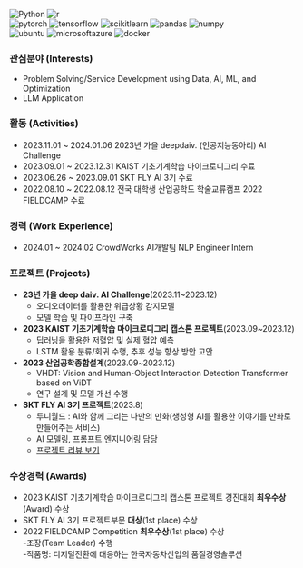 
<img  alt="Python" src="https://img.shields.io/badge/Python-3776AB?style=for-the-badge&logo=Python&logoColor=white"> <img  alt="r" src="https://img.shields.io/badge/r-276DC3?style=for-the-badge&logo=r&logoColor=white"> 
<br><img  alt="pytorch" src="https://img.shields.io/badge/pytorch-EE4C2C?style=for-the-badge&logo=pytorch&logoColor=white"> 
<img  alt="tensorflow" src="https://img.shields.io/badge/tensorflow-FF6F00?style=for-the-badge&logo=tensorflow&logoColor=white">
<img  alt="scikitlearn" src="https://img.shields.io/badge/scikitlearn-150458?style=for-the-badge&logo=scikitlearn&logoColor=white">
<img  alt="pandas" src="https://img.shields.io/badge/pandas-F7931E?style=for-the-badge&logo=pandas&logoColor=white">
<img  alt="numpy" src="https://img.shields.io/badge/numpy-013243?style=for-the-badge&logo=numpy&logoColor=white">
<br><img  alt="ubuntu" src="https://img.shields.io/badge/ubuntu-E95420?style=for-the-badge&logo=ubuntu&logoColor=white">
<img  alt="microsoftazure" src="https://img.shields.io/badge/microsoftazure-0078D4?style=for-the-badge&logo=microsoftazure&logoColor=white">
<img  alt="docker" src="https://img.shields.io/badge/docker-2496ED?style=for-the-badge&logo=docker&logoColor=white">


### 관심분야 (Interests)
- Problem Solving/Service Development using Data, AI, ML, and Optimization
- LLM Application

### 활동 (Activities)
- 2023.11.01 ~ 2024.01.06 2023년 가을 deepdaiv. (인공지능동아리) AI Challenge
- 2023.09.01 ~ 2023.12.31 KAIST 기초기계학습 마이크로디그리 수료
- 2023.06.26 ~ 2023.09.01 SKT FLY AI 3기 수료
- 2022.08.10 ~ 2022.08.12 전국 대학생 산업공학도 학술교류캠프 2022 FIELDCAMP 수료


### 경력 (Work Experience)
- 2024.01 ~ 2024.02 CrowdWorks AI개발팀 NLP Engineer Intern

### 프로젝트 (Projects)
- **23년 가을 deep daiv. AI Challenge**(2023.11~2023.12)
  - 오디오데이터를 활용한 위급상황 감지모델
  - 모델 학습 및 파이프라인 구축
- **2023 KAIST 기초기계학습 마이크로디그리 캡스톤 프로젝트**(2023.09~2023.12)
  - 딥러닝을 활용한 저혈압 및 실제 혈압 예측
  - LSTM 활용 분류/회귀 수행, 추후 성능 향상 방안 고안
- **2023 산업공학종합설계**(2023.09~2023.12)
  - VHDT: Vision and Human-Object Interaction Detection Transformer based on ViDT
  - 연구 설계 및 모델 개선 수행
- **SKT FLY AI 3기 프로젝트**(2023.8)
  - 투니월드 : AI와 함께 그리는 나만의 만화(생성형 AI를 활용한 이야기를 만화로 만들어주는 서비스)
  - AI 모델링, 프롬프트 엔지니어링 담당
  - [프로젝트 리뷰 보기](https://www.skttechacademy.com/nonmember/flyAi/flyAiProjectReviewList)


### 수상경력 (Awards)
- 2023 KAIST 기초기계학습 마이크로디그리 캡스톤 프로젝트 경진대회 **최우수상**(Award) 수상
- SKT FLY AI 3기 프로젝트부문 **대상**(1st place) 수상
- 2022 FIELDCAMP Competition **최우수상**(1st place) 수상
  <br>-조장(Team Leader) 수행
  <br>-작품명: 디지털전환에 대응하는 한국자동차산업의 품질경영솔루션



